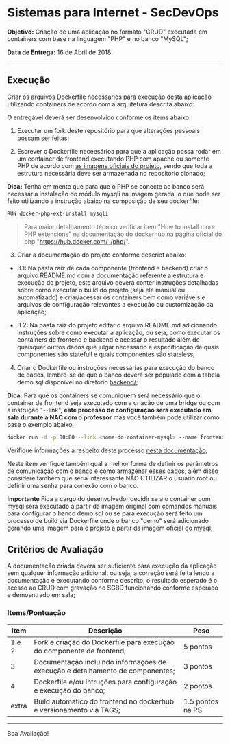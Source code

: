 # Sistemas para Internet - SecDevOps

**Objetivo:** Criação de uma aplicação no formato "CRUD" executada em containers com base na linguagem "PHP" e no banco "MySQL";

**Data de Entrega:** 16 de Abril de 2018

---

## Execução

Criar os arquivos Dockerfile necessários para execução desta aplicação utilizando containers de acordo com a arquitetura descrita abaixo:

O entregável deverá ser desenvolvido conforme os items abaixo:

1. Executar um fork deste repositório para que alterações pessoais possam ser feitas;

2. Escrever o Dockerfile neceesárioa para que a aplicação possa rodar em um container de frontend executando PHP com apache ou somente PHP de acordo com [as imagens oficiais do projeto](https://hub.docker.com/_/php/), sendo que toda a estrutura necessária deve ser armazenada no repositório clonado;

**Dica:** Tenha em mente que para que o PHP se conecte ao banco será necessária instalação do módulo mysqli na imagem gerada, o que pode ser feito utilizando a instrução abaixo na composição de seu dockerfile:

```sh
RUN docker-php-ext-install mysqli
```

> Para maior detalhamento técnico verificar item "How to install more PHP extensions" na documentação do dockerhub na página oficial do php "https://hub.docker.com/_/php/".

3. Criar a documentação do projeto conforme descriot abaixo:

* 3.1: Na pasta raiz de cada componente (frontend e backend) criar o arquivo README.md com a documentação referente a estrutura e execução do projeto, este arquivo deverá conter instruções detalhadas sobre como executar o build do projeto (seja ele manual ou automatizado) e criar/acessar os containers bem como variáveis e arquivos de configuração relevantes a execução ou customização da aplicação;

* 3.2: Na pasta raiz do projeto editar o arquivo README.md adicionando instruções sobre como executar a aplicação, ou seja, como executar os containers de frontend e backend e acessar o resultado além de quaisquer outros dados que julgar necessário e especificação de quais componentes são statefull e quais componentes são stateless;

4. Criar o Dockerfile ou instruções necessárias para execução do banco de dados, lembre-se de que o banco deverá ser populado com a tabela demo.sql disponível no diretório [backend/](https://github.com/fiapsecdevops/php-sample-app/backend);

**Dica:** Para que os containers se comuniquem será necessário que o container de frontend seja executado com a criação de uma bridge ou com a instrução "--link", **este processo de configuração será executado em sala durante a NAC com o professor**
mas você também pode utilizar como base o exemplo abaixo:

```sh
docker run -d -p 80:80 --link <nome-do-container-mysql> --name frontend <nome-do-container-php>
```

Verifique informações a respeito deste processo [nesta documentação](https://docs.docker.com/network/links/#communication-across-links);

Neste item verifique também qual a melhor forma de definir os parâmetros de comunicação com o banco e como armazenar esses dados, além disso considere também que seria interessante NÃO UTILIZAR o usuário root ou definir uma senha para conexão com o banco.

**Importante** Fica a cargo do desenvolvedor decidir se a o container com mysql será executado a partir da imagem original com comandos manuais para configurar o banco demo.sql ou se para execução será feito um processo de build via Dockerfile onde o banco "demo" será adicionado gerando uma imagem para o projeto a partir da [imagem oficial do mysql](https://hub.docker.com/_/mysql/);

## Critérios de Avaliação

A documentação criada deverá ser suficiente para execução da aplicação sem qualquer  informação adicional, ou seja, a correção será feita lendo a documentação e executando conforme descrito, o resultado esperado é o acesso ao CRUD com gravação no SGBD funcionando conforme esperado e demosntrado em sala;

### Items/Pontuação

| Item  | Descrição                                                                     | Peso             |
|-------|-------------------------------------------------------------------------------|------------------|
| 1 e 2 | Fork e criação do Dockerfile para execução do componente de frontend;         | 5 pontos         |
| 3     | Documentação incluindo informações de execução e detalhamento de componentes; | 3 pontos         |
| 4     | Dockerfile e/ou Intruções para configuração e execução do banco;              | 2 pontos         |
| extra | Build automatico do frontend no dockerhub e versionamento via TAGS;           | 1.5 pontos na PS |

---

Boa Avaliação!
